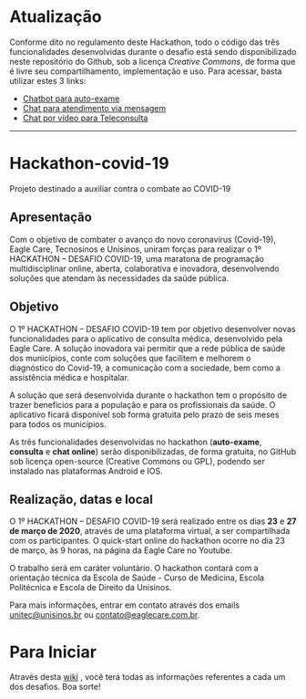 # Atualização

Conforme dito no regulamento deste Hackathon, todo o código das três funcionalidades desenvolvidas durante o desafio está sendo disponibilizado neste repositório do Github, sob a licença _Creative Commons_, de forma que é livre seu compartilhamento, implementação e uso.
Para acessar, basta utilizar estes 3 links:

* [Chatbot para auto-exame](https://github.com/eagle-id/chatbot-auto-exame)
* [Chat para atendimento via mensagem](https://github.com/eagle-id/chat-atendimento-por-mensagem)
* [Chat por vídeo para Teleconsulta](https://github.com/eagle-id/chat-video-teleconsulta)

---

# Hackathon-covid-19
Projeto destinado a auxiliar contra o combate ao COVID-19

## Apresentação

Com o objetivo de combater o avanço do novo coronavírus (Covid-19), Eagle Care, Tecnosinos e Unisinos, uniram forças para realizar o 1º HACKATHON – DESAFIO COVID-19, uma maratona de programação multidisciplinar online, aberta, colaborativa e inovadora, desenvolvendo soluções que atendam às necessidades da saúde pública.

## Objetivo

O 1º HACKATHON – DESAFIO COVID-19 tem por objetivo desenvolver novas funcionalidades para o aplicativo de consulta médica, desenvolvido pela Eagle Care. A solução inovadora vai permitir que a rede pública de saúde dos municípios, conte com soluções que facilitem e melhorem o diagnóstico do Covid-19, a comunicação com a sociedade, bem como a assistência médica e hospitalar.

A solução que será desenvolvida durante o hackathon tem o propósito de trazer benefícios para a população e para os profissionais da saúde. O aplicativo ficará disponível sob forma gratuita pelo prazo de seis meses para todos os municípios. 

As três funcionalidades desenvolvidas no hackathon (**auto-exame**, **consulta** e **chat online**) serão disponibilizadas, de forma gratuita, no GitHub sob licença open-source (Creative Commons ou GPL), podendo ser instalado nas plataformas Android e IOS.

## Realização, datas e local

O 1º HACKATHON – DESAFIO COVID-19 será realizado entre os dias **23** e **27 de março de 2020**, através de uma plataforma virtual, a ser compartilhada com os participantes. O quick-start online do hackathon ocorre no dia 23 de março, às 9 horas, na página da Eagle Care no Youtube.

O trabalho será em caráter voluntário. O hackathon contará com a orientação técnica da Escola de Saúde - Curso de Medicina, Escola Politécnica e Escola de Direito da Unisinos.

Para mais informações, entrar em contato através dos emails unitec@unisinos.br ou contato@eaglecare.com.br. 

# Para Iniciar

Através desta [wiki](https://github.com/eagle-id/hackathon-covid-19/wiki) , você terá todas as informações referentes a cada um dos desafios. Boa sorte!


